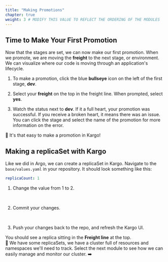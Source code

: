 ```yaml
---
title: "Making Promotions"
chapter: true
weight: 3 # MODIFY THIS VALUE TO REFLECT THE ORDERING OF THE MODULES
---
```


## Time to Make Your First Promotion
Now that the stages are set, we can now make our first promotion. When we promote, we are moving the **freight** to the next stage, or environment. We can visualize where our code is moving through an application's lifecycle.

1. To make a promotion, click the blue **bullseye** icon on the left of the first stage, **dev**.

2. Select your **freight** on the top in the freight line. When prompted, select **yes**.
3. Watch the status next to **dev**. If it a full heart, your promotion was successful. If you receive a broken heart, it means there was an issue. You can click the stage and select the name of the promotion for more information on the error.

:tada: It's that easy to make a promotion in Kargo! 

## Making a replicaSet with Kargo
Like we did in Argo, we can create a replicaSet in Kargo. Navigate to the ```base/values.yaml``` in your repository. It should look something like this:
```yaml
replicaCount: 1
```
1. Change the value from 1 to 2.
<br>

2. Commit your changes.
<br>

3. Push your changes back to the repo, and refresh the Kargo UI.

You should see a replica sitting in the **Freight line** at the top. 
<br>
:thinking: We have some replicaSets, we have a cluster full of resources and namespaces we'll need to track. Select the next module to see how we can easily manage and monitor our cluster. :arrow_right: